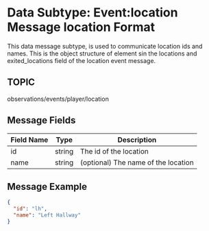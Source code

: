 # Data Subtype: Event:location Message location Format
This data message subtype, is used to communicate location ids and names.  This is the object structure of element sin the locations and exited_locations field of the location event message.

## TOPIC

observations/events/player/location

## Message Fields

| Field Name | Type | Description
| --- | --- | ---|
| id | string | The id of the location
| name | string | (optional) The name of the location 

## Message Example

```json
{
  "id": "lh",
  "name": "Left Hallway"
}
```